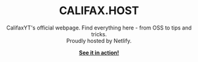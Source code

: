 <br><br>
<p align="center">
    <h1 align="center">CALIFAX.HOST</h1>
    <p align="center">CalifaxYT's official webpage. Find everything here - from OSS to tips and tricks.<br>Proudly hosted by Netlify.</p>
    <p align="center"><strong><a href="https://califax.host">See it in action!</a></strong></p>
</p>
